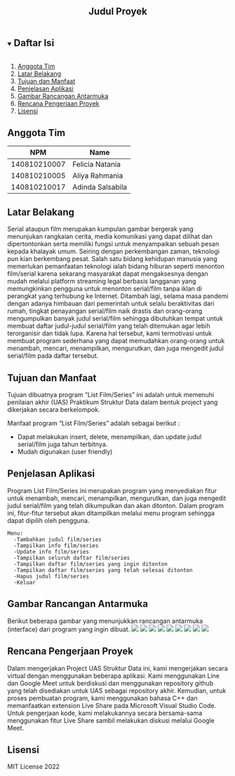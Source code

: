 <p align="center">
  <h2 align="center">
    Judul Proyek
  </h2>
</p>

<!-- Daftar Isi -->
<details open="open">
  <summary><h2 style="display: inline-block">Daftar Isi</h2></summary>
  <ol>
    <li><a href="#anggota-tim">Anggota Tim</a></li>
    <li><a href="#latar-belakang">Latar Belakang</a></li>
    <li><a href="#tujuan-dan-manfaat">Tujuan dan Manfaat</a></li>
    <li><a href="#penjelasan-aplikasi">Penjelasan Aplikasi</a></li>
    <li><a href="#gambar-rancangan-antarmuka">Gambar Rancangan Antarmuka</a></li>
    <li><a href="#rencana-pengerjaan-proyek">Rencana Pengerjaan Proyek</a></li>
    <li><a href="#lisensi">Lisensi</a></li>
  </ol>
</details>

<!-- Anggota Tim -->
## Anggota Tim
| NPM           | Name             |
| ------------- |------------------|
| 140810210007  | Felicia Natania  |
| 140810210005  | Aliya Rahmania   |
| 140810210017  | Adinda Salsabila |

<!-- Latar Belakang -->
## Latar Belakang

Serial ataupun film merupakan kumpulan gambar bergerak yang menunjukan rangkaian cerita, media komunikasi yang dapat dilihat dan dipertontonkan serta memiliki fungsi untuk menyampaikan sebuah pesan kepada khalayak umum. Seiring dengan perkembangan zaman, teknologi pun kian berkembang pesat. Salah satu bidang kehidupan manusia yang memerlukan pemanfaatan teknologi ialah bidang hiburan seperti menonton film/serial karena sekarang masyarakat dapat mengaksesnya dengan mudah melalui platform streaming legal berbasis langganan yang memungkinkan pengguna untuk menonton serial/film tanpa iklan di perangkat yang terhubung ke Internet. Ditambah lagi, selama masa pandemi dengan adanya himbauan dari pemerintah untuk selalu beraktivitas dari rumah, tingkat penayangan serial/film naik drastis dan orang-orang mengumpulkan banyak judul serial/film sehingga dibutuhkan tempat untuk membuat daftar judul-judul serial/film yang telah ditemukan agar lebih terorganisir dan tidak lupa. Karena hal tersebut, kami termotivasi untuk membuat program sederhana yang dapat memudahkan orang-orang untuk menambah, mencari, menampilkan, mengurutkan, dan juga mengedit judul serial/film pada daftar tersebut. 

<!-- Tujuan dan Manfaat -->
## Tujuan dan Manfaat
Tujuan dibuatnya program “List Film/Series” ini adalah untuk memenuhi penilaian akhir (UAS) Praktikum Struktur Data dalam bentuk project yang dikerjakan secara berkelompok.

Manfaat program “List Film/Series” adalah sebagai berikut :
 - Dapat melakukan insert, delete, menampilkan, dan update judul serial/film juga tahun terbitnya.
 - Mudah digunakan (user friendly)

<!-- Penjelasan Aplikasi -->
## Penjelasan Aplikasi
Program List Film/Series ini merupakan program yang menyediakan fitur untuk menambah, mencari, menampilkan, mengurutkan, dan juga mengedit judul serial/film yang telah dikumpulkan dan akan ditonton. Dalam program ini, fitur-fitur tersebut akan ditampilkan melalui menu program sehingga dapat dipilih oleh pengguna.

    Menu:
      -Tambahkan judul film/series
      -Tampilkan info film/series
      -Update info film/series
      -Tampilkan seluruh daftar film/series
      -Tampilkan daftar film/series yang ingin ditonton 
      -Tampilkan daftar film/series yang telah selesai ditonton
      -Hapus judul film/series
      -Keluar

<!-- Gambar Rancangan Antarmuka -->
## Gambar Rancangan Antarmuka
Berikut beberapa gambar yang menunjukkan rancangan antarmuka (interface) dari program yang ingin dibuat.
![](images/interface-.jpg)
![](images/interface-1.jpg)
![](images/interface-2.jpg)
![](images/interface-3.jpg)
![](images/interface-4.jpg)
![](images/interface-5.jpg)
![](images/interface-6.jpg)
![](images/interface-7.jpg)
![](images/interface-8.jpg)

<!-- Rencana Pengerjaan Proyek -->
## Rencana Pengerjaan Proyek
Dalam mengerjakan Project UAS Struktur Data ini, kami mengerjakan secara virtual dengan menggunakan beberapa aplikasi. Kami menggunakan Line dan Google Meet untuk berdiskusi dan menggunakan repository github yang telah disediakan untuk UAS sebagai repository akhir. Kemudian, untuk proses pembuatan program, kami menggunakan bahasa C++ dan memanfaatkan extension Live Share pada Microsoft Visual Studio Code. Untuk pengerjaan kode, kami melakukannya secara bersama-sama menggunakan fitur Live Share sambil melakukan diskusi melalui Google Meet.


<!-- Lisensi -->
## Lisensi

MIT License 2022

